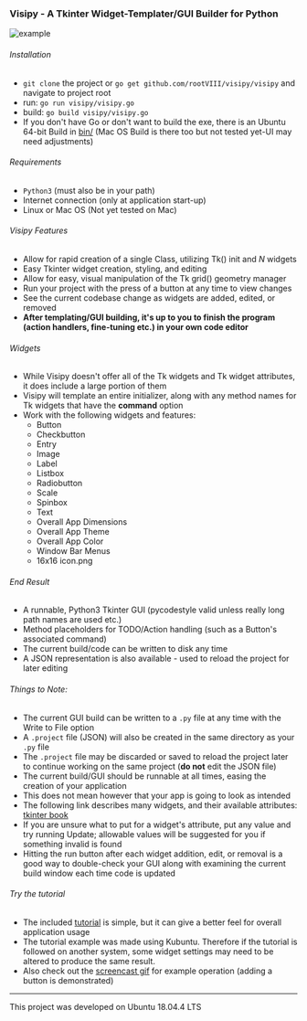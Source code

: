 <h3>Visipy - A Tkinter Widget-Templater/GUI Builder for Python</h3>



<img src="https://github.com/rootVIII/visipy/blob/master/example.png" alt="example">




###### Installation
 <ul>
  <li><code>git clone</code> the project or <code>go get github.com/rootVIII/visipy/visipy</code>  and navigate to project root</li>
  <li>run: <code>go run visipy/visipy.go</code></li>
  <li>build: <code>go build visipy/visipy.go</code></li>
  <li>If you don't have Go or don't want to build the exe, there is an Ubuntu 64-bit Build in <a href="https://github.com/rootVIII/visipy/tree/master/bin">bin/</a> (Mac OS Build is there too but not tested yet-UI may need adjustments)</li>
</ul> 



###### Requirements
<ul>
  <li><code>Python3</code> (must also be in your path)</li>
  <li>Internet connection (only at application start-up)</li>
  <li>Linux or Mac OS (Not yet tested on Mac)</li>
</ul>



###### Visipy Features
<ul>
  <li>Allow for rapid creation of a single Class, utilizing Tk() init and <i>N</i> widgets</li>
  <li>Easy Tkinter widget creation, styling, and editing</li>
  <li>Allow for easy, visual manipulation of the Tk grid() geometry manager</li>
  <li>Run your project with the press of a button at any time to view changes</li>
  <li>See the current codebase change as widgets are added, edited, or removed</li>
  <li><b>After templating/GUI building, it's up to you to finish the program (action handlers, fine-tuning etc.) in your own code editor</b></li>
</ul>



###### Widgets
<ul>
  <li>While Visipy doesn't offer all of the Tk widgets and Tk widget attributes, it does include a large portion of them</li>
  <li>Visipy will template an entire initializer, along with any method names for Tk widgets that have the <b>command</b> option</li>
  <li> Work with the following widgets and features:
    <ul>
      <li>Button</li>
      <li>Checkbutton</li>
      <li>Entry</li>
      <li>Image</li>
      <li>Label</li>
      <li>Listbox</li>
      <li>Radiobutton</li>
      <li>Scale</li>
      <li>Spinbox</li>
      <li>Text</li>
      <li>Overall App Dimensions</li>
      <li>Overall App Theme</li>
      <li>Overall App Color</li>
      <li>Window Bar Menus</li>
      <li>16x16 icon.png</li>
    </ul>
  </li>
</ul>



###### End Result
<ul>
  <li>A runnable, Python3 Tkinter GUI (pycodestyle valid unless really long path names are used etc.)</li>
  <li>Method placeholders for TODO/Action handling (such as a Button's associated command)</li>
  <li>The current build/code can be written to disk any time</li>
  <li>A JSON representation is also available - used to reload the project for later editing</li>
</ul>



###### Things to Note:
<ul>
  <li>The current GUI build can be written to a <code>.py</code> file at any time with the Write to File option</li>
  <li>A <code>.project</code> file (JSON) will also be created in the same directory as your <code>.py</code> file</li>
  <li>The <code>.project</code> file may be discarded or saved to reload the project later to continue working on the same project (<b>do not</b> edit the JSON file)</li>
  <li>The current build/GUI should be runnable at all times, easing the creation of your application</li>
  <li>This does not mean however that your app is going to look as intended</li>
  <li>The following link describes many widgets, and their available attributes: <a href="http://effbot.org/tkinterbook/tkinter-classes.htm" target="_blank">tkinter book</a></li>
  <li>If you are unsure what to put for a widget's attribute, put any value and try running Update; allowable values will be suggested for you if something invalid is found</li>
  <li>Hitting the run button after each widget addition, edit, or removal is a good way to double-check your GUI along with examining the current build window each time code is updated</li>
</ul>



###### Try the tutorial
<ul>
  <li>The included <a href="https://github.com/rootVIII/visipy/blob/master/tutorial.pdf" target="_blank">tutorial</a> is simple, but it can give a better feel for overall application usage</li>
  <li>The tutorial example was made using Kubuntu. Therefore if the tutorial is followed on another system, some widget settings may need to be altered to produce the same result.</li>
  <li>Also check out the <a href="https://github.com/rootVIII/visipy/blob/master/screencast.gif" target="_blank">screencast gif</a> for example operation (adding a button is demonstrated)</li>
</ul>


<hr>
This project was developed on Ubuntu 18.04.4 LTS